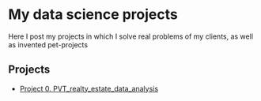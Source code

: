 # My data science projects
Here I post my projects in which I solve real problems of my clients, as well as invented pet-projects

## Projects
* [Project 0. PVT_realty_estate_data_analysis](https://github.com/SegaGLm/random_projects/tree/main/PVT_realty_estate_data_analysis/README.md)
